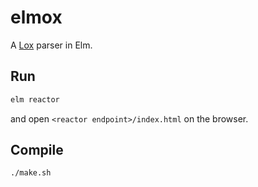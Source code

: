 # elmox

A [Lox](http://www.craftinginterpreters.com/contents.html) parser in Elm.

## Run
```bash
elm reactor
```
and open `<reactor endpoint>/index.html` on the browser.

## Compile
```bash
./make.sh
```
